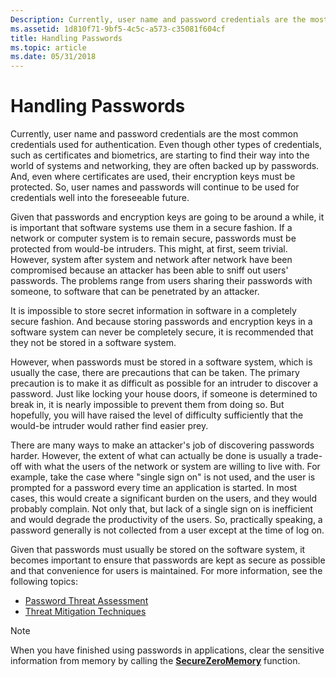 ```yaml
---
Description: Currently, user name and password credentials are the most common credentials used for authentication.
ms.assetid: 1d810f71-9bf5-4c5c-a573-c35081f604cf
title: Handling Passwords
ms.topic: article
ms.date: 05/31/2018
---
```


# Handling Passwords

Currently, user name and password credentials are the most common credentials used for authentication. Even though other types of credentials, such as certificates and biometrics, are starting to find their way into the world of systems and networking, they are often backed up by passwords. And, even where certificates are used, their encryption keys must be protected. So, user names and passwords will continue to be used for credentials well into the foreseeable future.

Given that passwords and encryption keys are going to be around a while, it is important that software systems use them in a secure fashion. If a network or computer system is to remain secure, passwords must be protected from would-be intruders. This might, at first, seem trivial. However, system after system and network after network have been compromised because an attacker has been able to sniff out users' passwords. The problems range from users sharing their passwords with someone, to software that can be penetrated by an attacker.

It is impossible to store secret information in software in a completely secure fashion. And because storing passwords and encryption keys in a software system can never be completely secure, it is recommended that they not be stored in a software system.

However, when passwords must be stored in a software system, which is usually the case, there are precautions that can be taken. The primary precaution is to make it as difficult as possible for an intruder to discover a password. Just like locking your house doors, if someone is determined to break in, it is nearly impossible to prevent them from doing so. But hopefully, you will have raised the level of difficulty sufficiently that the would-be intruder would rather find easier prey.

There are many ways to make an attacker's job of discovering passwords harder. However, the extent of what can actually be done is usually a trade-off with what the users of the network or system are willing to live with. For example, take the case where "single sign on" is not used, and the user is prompted for a password every time an application is started. In most cases, this would create a significant burden on the users, and they would probably complain. Not only that, but lack of a single sign on is inefficient and would degrade the productivity of the users. So, practically speaking, a password generally is not collected from a user except at the time of log on.

Given that passwords must usually be stored on the software system, it becomes important to ensure that passwords are kept as secure as possible and that convenience for users is maintained. For more information, see the following topics:

-   [Password Threat Assessment](password-threat-assessment.md)
-   [Threat Mitigation Techniques](threat-mitigation-techniques.md)

> [!Note]  
> When you have finished using passwords in applications, clear the sensitive information from memory by calling the [**SecureZeroMemory**](https://docs.microsoft.com/previous-versions/windows/desktop/legacy/aa366877(v=vs.85)) function.

 

 

 



